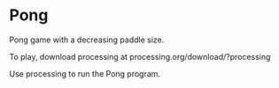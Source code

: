 # Pong
Pong game with a decreasing paddle size.

To play, download processing at processing.org/download/?processing

Use processing to run the Pong program.